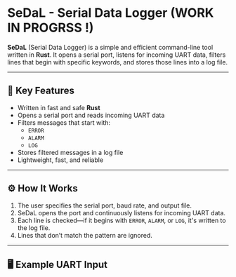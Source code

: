 # SeDaL - Serial Data Logger (WORK IN PROGRSS !)

**SeDaL** (Serial Data Logger) is a simple and efficient command-line tool written in **Rust**. It opens a serial port, listens for incoming UART data, filters lines that begin with specific keywords, and stores those lines into a log file.

---

## 🧩 Key Features

- Written in fast and safe **Rust**
- Opens a serial port and reads incoming UART data
- Filters messages that start with:
  - `ERROR`
  - `ALARM`
  - `LOG`
- Stores filtered messages in a log file
- Lightweight, fast, and reliable

---

## ⚙️ How It Works

1. The user specifies the serial port, baud rate, and output file.
2. SeDaL opens the port and continuously listens for incoming UART data.
3. Each line is checked—if it begins with `ERROR`, `ALARM`, or `LOG`, it's written to the log file.
4. Lines that don’t match the pattern are ignored.

---

## 🖥️ Example UART Input

